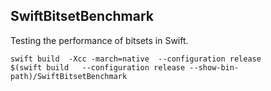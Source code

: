 ## SwiftBitsetBenchmark

Testing the performance of bitsets in Swift.


```
swift build  -Xcc -march=native  --configuration release
$(swift build   --configuration release --show-bin-path)/SwiftBitsetBenchmark
```


